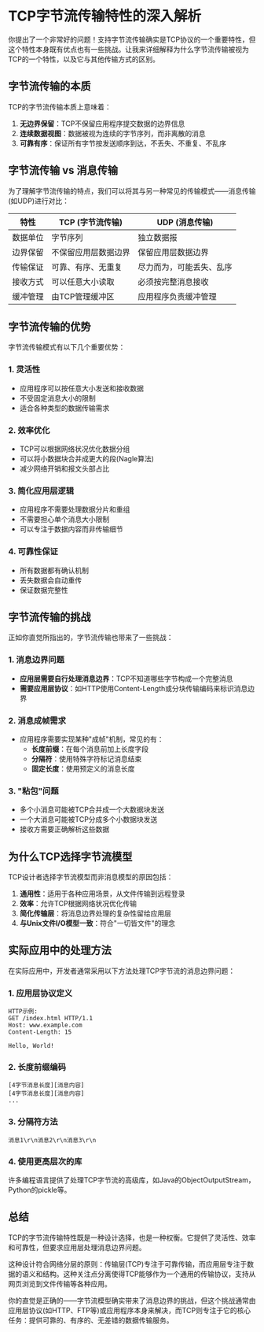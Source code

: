 # TCP字节流传输特性的深入解析

你提出了一个非常好的问题！支持字节流传输确实是TCP协议的一个重要特性，但这个特性本身既有优点也有一些挑战。让我来详细解释为什么字节流传输被视为TCP的一个特性，以及它与其他传输方式的区别。

## 字节流传输的本质

TCP的字节流传输本质上意味着：

1. **无边界保留**：TCP不保留应用程序提交数据的边界信息
2. **连续数据视图**：数据被视为连续的字节序列，而非离散的消息
3. **可靠有序**：保证所有字节按发送顺序到达，不丢失、不重复、不乱序

## 字节流传输 vs 消息传输

为了理解字节流传输的特点，我们可以将其与另一种常见的传输模式——消息传输(如UDP)进行对比：

| 特性 | TCP (字节流传输) | UDP (消息传输) |
|------|-----------------|---------------|
| 数据单位 | 字节序列 | 独立数据报 |
| 边界保留 | 不保留应用层数据边界 | 保留应用层数据边界 |
| 传输保证 | 可靠、有序、无重复 | 尽力而为，可能丢失、乱序 |
| 接收方式 | 可以任意大小读取 | 必须按完整消息接收 |
| 缓冲管理 | 由TCP管理缓冲区 | 应用程序负责缓冲管理 |

## 字节流传输的优势

字节流传输模式有以下几个重要优势：

### 1. 灵活性
- 应用程序可以按任意大小发送和接收数据
- 不受固定消息大小的限制
- 适合各种类型的数据传输需求

### 2. 效率优化
- TCP可以根据网络状况优化数据分组
- 可以将小数据块合并成更大的段(Nagle算法)
- 减少网络开销和报文头部占比

### 3. 简化应用层逻辑
- 应用程序不需要处理数据分片和重组
- 不需要担心单个消息大小限制
- 可以专注于数据内容而非传输细节

### 4. 可靠性保证
- 所有数据都有确认机制
- 丢失数据会自动重传
- 保证数据完整性

## 字节流传输的挑战

正如你直觉所指出的，字节流传输也带来了一些挑战：

### 1. 消息边界问题
- **应用层需要自行处理消息边界**：TCP不知道哪些字节构成一个完整消息
- **需要应用层协议**：如HTTP使用Content-Length或分块传输编码来标识消息边界

### 2. 消息成帧需求
- 应用程序需要实现某种"成帧"机制，常见的有：
  - **长度前缀**：在每个消息前加上长度字段
  - **分隔符**：使用特殊字符标记消息结束
  - **固定长度**：使用预定义的消息长度

### 3. "粘包"问题
- 多个小消息可能被TCP合并成一个大数据块发送
- 一个大消息可能被TCP分成多个小数据块发送
- 接收方需要正确解析这些数据

## 为什么TCP选择字节流模型

TCP设计者选择字节流模型而非消息模型的原因包括：

1. **通用性**：适用于各种应用场景，从文件传输到远程登录
2. **效率**：允许TCP根据网络状况优化传输
3. **简化传输层**：将消息边界处理的复杂性留给应用层
4. **与Unix文件I/O模型一致**：符合"一切皆文件"的理念

## 实际应用中的处理方法

在实际应用中，开发者通常采用以下方法处理TCP字节流的消息边界问题：

### 1. 应用层协议定义
```
HTTP示例:
GET /index.html HTTP/1.1
Host: www.example.com
Content-Length: 15

Hello, World!
```

### 2. 长度前缀编码
```
[4字节消息长度][消息内容]
[4字节消息长度][消息内容]
...
```

### 3. 分隔符方法
```
消息1\r\n消息2\r\n消息3\r\n
```

### 4. 使用更高层次的库
许多编程语言提供了处理TCP字节流的高级库，如Java的ObjectOutputStream，Python的pickle等。

## 总结

TCP的字节流传输特性既是一种设计选择，也是一种权衡。它提供了灵活性、效率和可靠性，但要求应用层处理消息边界问题。

这种设计符合网络分层的原则：传输层(TCP)专注于可靠传输，而应用层专注于数据的语义和结构。这种关注点分离使得TCP能够作为一个通用的传输协议，支持从网页浏览到文件传输等各种应用。

你的直觉是正确的——字节流模型确实带来了消息边界的挑战，但这个挑战通常由应用层协议(如HTTP、FTP等)或应用程序本身来解决，而TCP则专注于它的核心任务：提供可靠的、有序的、无差错的数据传输服务。 
